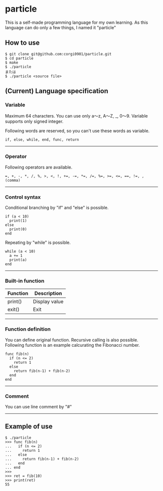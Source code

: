 # particle
This is a self-made programming language for my own learning. As this language can do only a few things, I named it "particle"

## How to use
```
$ git clone git@github.com:corgi0901/particle.git
$ cd particle
$ make
$ ./particle
または
$ ./particle <source file>
```

## (Current) Language specification
### Variable
Maximum 64 characters. You can use only a〜z, A〜Z, _, 0〜9. Variable supports only signed integer.

Following words are reserved, so you can't use these words as variable.

`if, else, while, end, func, return`

---
### Operator
Following operators are available.

`=, +, -, *, /, %, >, <, !, +=, -=, *=, /=, %=, >=, <=, ==, !=, ,(comma)`

---
### Control syntax
Conditional branching by "if" and "else" is possible.
```
if (a < 10)
  print(1)
else
  print(0)
end
```

Repeating  by "while" is possible.
```
while (a < 10)
  a += 1
  print(a)
end
```
---
### Built-in function
| Function | Description |
----|----
| print() | Display value |
| exit()  | Exit |

---
### Function definition
You can define original function. Recursive calling is also possible.
Following function is an example calcurating the Fibonacci number.

```
func fib(n)
  if (n <= 2)
    return 1
  else
    return fib(n-1) + fib(n-2)
  end
end
```

---
### Comment
You can use line comment by "#"


---
## Example of use
```
$ ./particle
>>> func fib(n)
...   if (n <= 2)
...     return 1
...   else
...     return fib(n-1) + fib(n-2)
...   end
... end
>>>
>>> ret = fib(10)
>>> print(ret)
55
```

